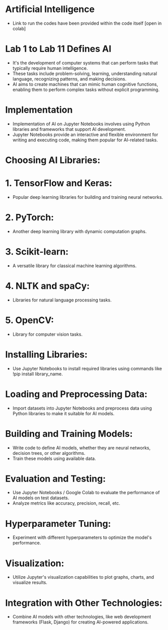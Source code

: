 # Artificial Intelligence

 - Link to run the codes have been provided within the code itself [open in colab]

# Lab 1 to Lab 11 Defines AI

 - It's the development of computer systems that can perform tasks that typically require human intelligence.
 - These tasks include problem-solving, learning, understanding natural language, recognizing patterns, and making decisions.
 - AI aims to create machines that can mimic human cognitive functions, enabling them to perform complex tasks without explicit programming.

# Implementation
 - Implementation of AI on Jupyter Notebooks involves using Python libraries and frameworks that support AI development.
 - Jupyter Notebooks provide an interactive and flexible environment for writing and executing code, making them popular for AI-related tasks.

# Choosing AI Libraries:

# 1. TensorFlow and Keras: 
 - Popular deep learning libraries for building and training neural networks.
# 2. PyTorch: 
 - Another deep learning library with dynamic computation graphs.
# 3. Scikit-learn: 
 - A versatile library for classical machine learning algorithms.
# 4. NLTK and spaCy: 
 - Libraries for natural language processing tasks.
# 5. OpenCV: 
 - Library for computer vision tasks.

# Installing Libraries:
 - Use Jupyter Notebooks to install required libraries using commands like !pip install library_name.

# Loading and Preprocessing Data:
 - Import datasets into Jupyter Notebooks and preprocess data using Python libraries to make it suitable for AI models.

# Building and Training Models:
 - Write code to define AI models, whether they are neural networks, decision trees, or other algorithms.
 - Train these models using available data.

# Evaluation and Testing:
 - Use Jupyter Notebooks / Google Colab to evaluate the performance of AI models on test datasets.
 - Analyze metrics like accuracy, precision, recall, etc.

# Hyperparameter Tuning:
 - Experiment with different hyperparameters to optimize the model's performance.

# Visualization:
 - Utilize Jupyter's visualization capabilities to plot graphs, charts, and visualize results.

# Integration with Other Technologies:
 - Combine AI models with other technologies, like web development frameworks (Flask, Django) for creating AI-powered applications.
